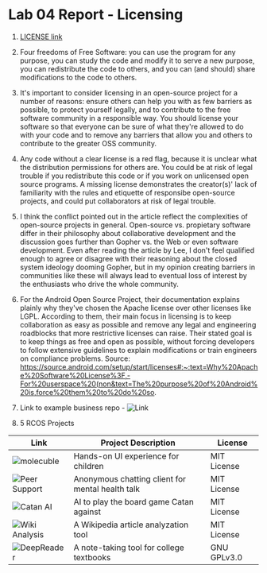 # Lab 04 Report - Licensing

1. [LICENSE link](LICENSE.md)

2. Four freedoms of Free Software: you can use the program for any purpose, you can study the code and modify it to serve a new purpose, you can redistribute the code to others, and you can (and should) share modifications to the code to others.

3. It's important to consider licensing in an open-source project for a number of reasons: ensure others can help you with as few barriers as possible, to protect yourself legally, and to contribute to the free software community in a responsible way. You should license your software so that everyone can be sure of what they're allowed to do with your code and to remove any barriers that allow you and others to contribute to the greater OSS community.

4. Any code without a clear license is a red flag, because it is unclear what the distribution permissions for others are. You could be at risk of legal trouble if you redistribute this code or if you work on unlicensed open source programs. A missing license demonstrates the creator(s)' lack of familiarity with the rules and etiquette of responsibe open-source projects, and could put collaborators at risk of legal trouble.

5. I think the conflict pointed out in the article reflect the complexities of open-source projects in general. Open-source vs. propietary software differ in their philosophy about collaborative development and the discussion goes further than Gopher vs. the Web or even software development. Even after reading the article by Lee, I don't feel qualified enough to agree or disagree with their reasoning about the closed system ideology dooming Gopher, but in my opinion creating barriers in communities like these will always lead to eventual loss of interest by the enthusiasts who drive the whole community.

6. For the Android Open Source Project, their documentation explains plainly why they've chosen the Apache license over other licenses like LGPL. According to them, their main focus in licensing is to keep collaboration as easy as possible and remove any legal and engineering roadblocks that more restrictive licenses can raise. Their stated goal is to keep things as free and open as possible, without forcing developers to follow extensive guidelines to explain modifications or train engineers on compliance problems.
Source: https://source.android.com/setup/start/licenses#:~:text=Why%20Apache%20Software%20License%3F,-For%20userspace%20(non&text=The%20purpose%20of%20Android%20is,force%20them%20to%20do%20so.

7. Link to example business repo - ![Link](https://github.com/ryantk3nt/lab4business)

8. 5 RCOS Projects


| Link | Project Description | License |
| ---- | ------------------- | ------- |
| ![molecuble](https://github.com/djpetti/molecube) | Hands-on UI experience for children | MIT License |
| ![Peer Support](https://github.com/IanSteenstra/PeerSupport) | Anonymous chatting client for mental health talk | MIT License |
| ![Catan AI](https://github.com/justinchen673/catan-ai) | AI to play the board game Catan against | MIT License |
| ![Wiki Analysis](https://github.com/harrdarbo/wikianalysis) | A Wikipedia article analyzation tool | MIT License |
| ![DeepReader](https://github.com/shanalily/DeepReader) | A note-taking tool for college textbooks | GNU GPLv3.0 |